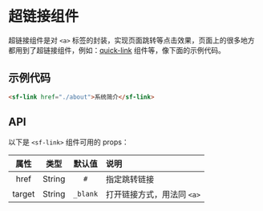 # 超链接组件
超链接组件是对 `<a>` 标签的封装，实现页面跳转等点击效果，页面上的很多地方都用到了超链接组件，例如：[quick-link](./quick-link.html) 组件等，像下面的示例代码。

## 示例代码

```html
<sf-link href="./about">系统简介</sf-link>
```

## API
以下是 `<sf-link>` 组件可用的 props：

| 属性 | 类型 | 默认值 | 说明 |
| :---: | :---: | :---: | :--- |
| href | String | `#` | 指定跳转链接 |
| target | String | `_blank` | 打开链接方式，用法同 `<a>` |

